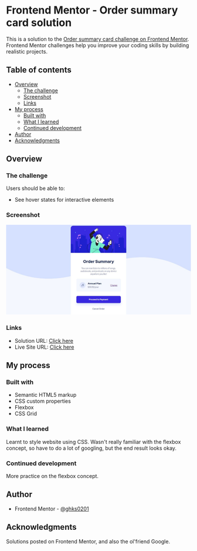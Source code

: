# Frontend Mentor - Order summary card solution

This is a solution to the [Order summary card challenge on Frontend Mentor](https://www.frontendmentor.io/challenges/order-summary-component-QlPmajDUj). Frontend Mentor challenges help you improve your coding skills by building realistic projects. 

## Table of contents

- [Overview](#overview)
  - [The challenge](#the-challenge)
  - [Screenshot](#screenshot)
  - [Links](#links)
- [My process](#my-process)
  - [Built with](#built-with)
  - [What I learned](#what-i-learned)
  - [Continued development](#continued-development)
- [Author](#author)
- [Acknowledgments](#acknowledgments)

## Overview

### The challenge

Users should be able to:

- See hover states for interactive elements

### Screenshot

![](./design/screenshot.jpg)

### Links

- Solution URL: [Click here](https://github.com/ghks0201/order-summary-component)
- Live Site URL: [Click here](https://ghks0201.github.io/order-summary-component/)

## My process

### Built with

- Semantic HTML5 markup
- CSS custom properties
- Flexbox
- CSS Grid

### What I learned

Learnt to style website using CSS. Wasn't really familiar with the flexbox concept, so have to do a lot of googling, but the end result looks okay.

### Continued development

More practice on the flexbox concept.

## Author

- Frontend Mentor - [@ghks0201](https://www.frontendmentor.io/profile/ghks0201)

## Acknowledgments

Solutions posted on Frontend Mentor, and also the ol'friend Google.
